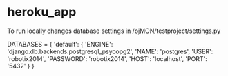 heroku_app
==========

To run locally changes database settings in /ojMON/testproject/settings.py

DATABASES = {
'default': {
'ENGINE': 'django.db.backends.postgresql_psycopg2',
'NAME': 'postgres',
'USER': 'robotix2014',
'PASSWORD': 'robotix2014',
'HOST': 'localhost',
'PORT': '5432'
}
}